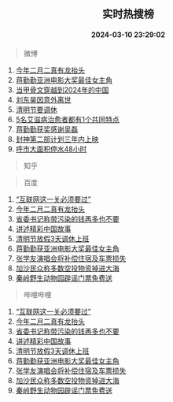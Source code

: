 <div align="center"><h2>实时热搜榜</h2><h4>2024-03-10 23:29:02</h4></div>

> 微博  

1. [今年二月二真有龙抬头](https://s.weibo.com/weibo?q=%23%E4%BB%8A%E5%B9%B4%E4%BA%8C%E6%9C%88%E4%BA%8C%E7%9C%9F%E6%9C%89%E9%BE%99%E6%8A%AC%E5%A4%B4%23&t=31&band_rank=1&Refer=top)<br />
2. [蒋勤勤亚洲电影大奖最佳女主角](https://s.weibo.com/weibo?q=%23%E8%92%8B%E5%8B%A4%E5%8B%A4%E4%BA%9A%E6%B4%B2%E7%94%B5%E5%BD%B1%E5%A4%A7%E5%A5%96%E6%9C%80%E4%BD%B3%E5%A5%B3%E4%B8%BB%E8%A7%92%23&t=31&band_rank=2&Refer=top)<br />
3. [当甲骨文穿越到2024年的中国](https://s.weibo.com/weibo?q=%23%E5%BD%93%E7%94%B2%E9%AA%A8%E6%96%87%E7%A9%BF%E8%B6%8A%E5%88%B02024%E5%B9%B4%E7%9A%84%E4%B8%AD%E5%9B%BD%23&t=31&band_rank=3&Refer=top)<br />
4. [刘东昊因意外离世](https://s.weibo.com/weibo?q=%23%E5%88%98%E4%B8%9C%E6%98%8A%E5%9B%A0%E6%84%8F%E5%A4%96%E7%A6%BB%E4%B8%96%23&t=31&band_rank=4&Refer=top)<br />
5. [清明节要调休](https://s.weibo.com/weibo?q=%23%E6%B8%85%E6%98%8E%E8%8A%82%E8%A6%81%E8%B0%83%E4%BC%91%23&t=31&band_rank=5&Refer=top)<br />
6. [5名艾滋病治愈者都有1个共同特点](https://s.weibo.com/weibo?q=%235%E5%90%8D%E8%89%BE%E6%BB%8B%E7%97%85%E6%B2%BB%E6%84%88%E8%80%85%E9%83%BD%E6%9C%891%E4%B8%AA%E5%85%B1%E5%90%8C%E7%89%B9%E7%82%B9%23&t=31&band_rank=6&Refer=top)<br />
7. [蒋勤勤获奖感谢吴磊](https://s.weibo.com/weibo?q=%23%E8%92%8B%E5%8B%A4%E5%8B%A4%E8%8E%B7%E5%A5%96%E6%84%9F%E8%B0%A2%E5%90%B4%E7%A3%8A%23&t=31&band_rank=7&Refer=top)<br />
8. [封神第二部计划三年内上映](https://s.weibo.com/weibo?q=%23%E5%B0%81%E7%A5%9E%E7%AC%AC%E4%BA%8C%E9%83%A8%E8%AE%A1%E5%88%92%E4%B8%89%E5%B9%B4%E5%86%85%E4%B8%8A%E6%98%A0%23&t=31&band_rank=8&Refer=top)<br />
9. [呼市大面积停水48小时](https://s.weibo.com/weibo?q=%23%E5%91%BC%E5%B8%82%E5%A4%A7%E9%9D%A2%E7%A7%AF%E5%81%9C%E6%B0%B448%E5%B0%8F%E6%97%B6%23&t=31&band_rank=9&Refer=top)<br />

> 知乎  


> 百度  

1. [“互联网这一关必须要过”](https://www.baidu.com/s?wd=%E2%80%9C%E4%BA%92%E8%81%94%E7%BD%91%E8%BF%99%E4%B8%80%E5%85%B3%E5%BF%85%E9%A1%BB%E8%A6%81%E8%BF%87%E2%80%9D&sa=fyb_news&rsv_dl=fyb_news)<br />
2. [今年二月二真有龙抬头](https://www.baidu.com/s?wd=%E4%BB%8A%E5%B9%B4%E4%BA%8C%E6%9C%88%E4%BA%8C%E7%9C%9F%E6%9C%89%E9%BE%99%E6%8A%AC%E5%A4%B4&sa=fyb_news&rsv_dl=fyb_news)<br />
3. [省委书记称带污染的钱再多也不要](https://www.baidu.com/s?wd=%E7%9C%81%E5%A7%94%E4%B9%A6%E8%AE%B0%E7%A7%B0%E5%B8%A6%E6%B1%A1%E6%9F%93%E7%9A%84%E9%92%B1%E5%86%8D%E5%A4%9A%E4%B9%9F%E4%B8%8D%E8%A6%81&sa=fyb_news&rsv_dl=fyb_news)<br />
4. [讲述精彩中国故事](https://www.baidu.com/s?wd=%E8%AE%B2%E8%BF%B0%E7%B2%BE%E5%BD%A9%E4%B8%AD%E5%9B%BD%E6%95%85%E4%BA%8B&sa=fyb_news&rsv_dl=fyb_news)<br />
5. [清明节放假3天调休上班](https://www.baidu.com/s?wd=%E6%B8%85%E6%98%8E%E8%8A%82%E6%94%BE%E5%81%873%E5%A4%A9%E8%B0%83%E4%BC%91%E4%B8%8A%E7%8F%AD&sa=fyb_news&rsv_dl=fyb_news)<br />
6. [蒋勤勤获亚洲电影大奖最佳女主角](https://www.baidu.com/s?wd=%E8%92%8B%E5%8B%A4%E5%8B%A4%E8%8E%B7%E4%BA%9A%E6%B4%B2%E7%94%B5%E5%BD%B1%E5%A4%A7%E5%A5%96%E6%9C%80%E4%BD%B3%E5%A5%B3%E4%B8%BB%E8%A7%92&sa=fyb_news&rsv_dl=fyb_news)<br />
7. [张学友演唱会将补偿住宿及车票损失](https://www.baidu.com/s?wd=%E5%BC%A0%E5%AD%A6%E5%8F%8B%E6%BC%94%E5%94%B1%E4%BC%9A%E5%B0%86%E8%A1%A5%E5%81%BF%E4%BD%8F%E5%AE%BF%E5%8F%8A%E8%BD%A6%E7%A5%A8%E6%8D%9F%E5%A4%B1&sa=fyb_news&rsv_dl=fyb_news)<br />
8. [加沙民众称多数空投物资掉进大海](https://www.baidu.com/s?wd=%E5%8A%A0%E6%B2%99%E6%B0%91%E4%BC%97%E7%A7%B0%E5%A4%9A%E6%95%B0%E7%A9%BA%E6%8A%95%E7%89%A9%E8%B5%84%E6%8E%89%E8%BF%9B%E5%A4%A7%E6%B5%B7&sa=fyb_news&rsv_dl=fyb_news)<br />
9. [秦岭野生动物园辟谣门票免费送](https://www.baidu.com/s?wd=%E7%A7%A6%E5%B2%AD%E9%87%8E%E7%94%9F%E5%8A%A8%E7%89%A9%E5%9B%AD%E8%BE%9F%E8%B0%A3%E9%97%A8%E7%A5%A8%E5%85%8D%E8%B4%B9%E9%80%81&sa=fyb_news&rsv_dl=fyb_news)<br />

> 哔哩哔哩  

1. [“互联网这一关必须要过”](https://www.baidu.com/s?wd=%E2%80%9C%E4%BA%92%E8%81%94%E7%BD%91%E8%BF%99%E4%B8%80%E5%85%B3%E5%BF%85%E9%A1%BB%E8%A6%81%E8%BF%87%E2%80%9D&sa=fyb_news&rsv_dl=fyb_news)<br />
2. [今年二月二真有龙抬头](https://www.baidu.com/s?wd=%E4%BB%8A%E5%B9%B4%E4%BA%8C%E6%9C%88%E4%BA%8C%E7%9C%9F%E6%9C%89%E9%BE%99%E6%8A%AC%E5%A4%B4&sa=fyb_news&rsv_dl=fyb_news)<br />
3. [省委书记称带污染的钱再多也不要](https://www.baidu.com/s?wd=%E7%9C%81%E5%A7%94%E4%B9%A6%E8%AE%B0%E7%A7%B0%E5%B8%A6%E6%B1%A1%E6%9F%93%E7%9A%84%E9%92%B1%E5%86%8D%E5%A4%9A%E4%B9%9F%E4%B8%8D%E8%A6%81&sa=fyb_news&rsv_dl=fyb_news)<br />
4. [讲述精彩中国故事](https://www.baidu.com/s?wd=%E8%AE%B2%E8%BF%B0%E7%B2%BE%E5%BD%A9%E4%B8%AD%E5%9B%BD%E6%95%85%E4%BA%8B&sa=fyb_news&rsv_dl=fyb_news)<br />
5. [清明节放假3天调休上班](https://www.baidu.com/s?wd=%E6%B8%85%E6%98%8E%E8%8A%82%E6%94%BE%E5%81%873%E5%A4%A9%E8%B0%83%E4%BC%91%E4%B8%8A%E7%8F%AD&sa=fyb_news&rsv_dl=fyb_news)<br />
6. [蒋勤勤获亚洲电影大奖最佳女主角](https://www.baidu.com/s?wd=%E8%92%8B%E5%8B%A4%E5%8B%A4%E8%8E%B7%E4%BA%9A%E6%B4%B2%E7%94%B5%E5%BD%B1%E5%A4%A7%E5%A5%96%E6%9C%80%E4%BD%B3%E5%A5%B3%E4%B8%BB%E8%A7%92&sa=fyb_news&rsv_dl=fyb_news)<br />
7. [张学友演唱会将补偿住宿及车票损失](https://www.baidu.com/s?wd=%E5%BC%A0%E5%AD%A6%E5%8F%8B%E6%BC%94%E5%94%B1%E4%BC%9A%E5%B0%86%E8%A1%A5%E5%81%BF%E4%BD%8F%E5%AE%BF%E5%8F%8A%E8%BD%A6%E7%A5%A8%E6%8D%9F%E5%A4%B1&sa=fyb_news&rsv_dl=fyb_news)<br />
8. [加沙民众称多数空投物资掉进大海](https://www.baidu.com/s?wd=%E5%8A%A0%E6%B2%99%E6%B0%91%E4%BC%97%E7%A7%B0%E5%A4%9A%E6%95%B0%E7%A9%BA%E6%8A%95%E7%89%A9%E8%B5%84%E6%8E%89%E8%BF%9B%E5%A4%A7%E6%B5%B7&sa=fyb_news&rsv_dl=fyb_news)<br />
9. [秦岭野生动物园辟谣门票免费送](https://www.baidu.com/s?wd=%E7%A7%A6%E5%B2%AD%E9%87%8E%E7%94%9F%E5%8A%A8%E7%89%A9%E5%9B%AD%E8%BE%9F%E8%B0%A3%E9%97%A8%E7%A5%A8%E5%85%8D%E8%B4%B9%E9%80%81&sa=fyb_news&rsv_dl=fyb_news)<br />
